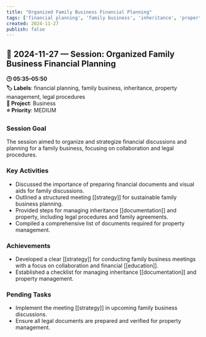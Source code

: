 ```yaml
---
title: "Organized Family Business Financial Planning"
tags: ['financial planning', 'family business', 'inheritance', 'property management', 'legal procedures']
created: 2024-11-27
publish: false
---
```


## 📅 2024-11-27 — Session: Organized Family Business Financial Planning

**🕒 05:35–05:50**  
**🏷️ Labels**: financial planning, family business, inheritance, property management, legal procedures  
**📂 Project**: Business  
**⭐ Priority**: MEDIUM  


### Session Goal
The session aimed to organize and strategize financial discussions and planning for a family business, focusing on collaboration and legal procedures.

### Key Activities
- Discussed the importance of preparing financial documents and visual aids for family discussions.
- Outlined a structured meeting [[strategy]] for sustainable family business planning.
- Provided steps for managing inheritance [[documentation]] and property, including legal procedures and family agreements.
- Compiled a comprehensive list of documents required for property management.

### Achievements
- Developed a clear [[strategy]] for conducting family business meetings with a focus on collaboration and financial [[education]].
- Established a checklist for managing inheritance [[documentation]] and property management.

### Pending Tasks
- Implement the meeting [[strategy]] in upcoming family business discussions.
- Ensure all legal documents are prepared and verified for property management.

